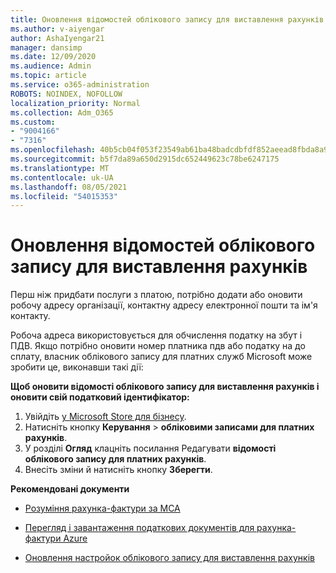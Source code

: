 ```yaml
---
title: Оновлення відомостей облікового запису для виставлення рахунків
ms.author: v-aiyengar
author: AshaIyengar21
manager: dansimp
ms.date: 12/09/2020
ms.audience: Admin
ms.topic: article
ms.service: o365-administration
ROBOTS: NOINDEX, NOFOLLOW
localization_priority: Normal
ms.collection: Adm_O365
ms.custom:
- "9004166"
- "7316"
ms.openlocfilehash: 40b5cb04f053f23549ab61ba48badcdbfdf852aeead8fbda8a94e6e5184a3e73
ms.sourcegitcommit: b5f7da89a650d2915dc652449623c78be6247175
ms.translationtype: MT
ms.contentlocale: uk-UA
ms.lasthandoff: 08/05/2021
ms.locfileid: "54015353"
---
```

# <a name="how-to-update-billing-account-information"></a>Оновлення відомостей облікового запису для виставлення рахунків

Перш ніж придбати послуги з платою, потрібно додати або оновити робочу адресу організації, контактну адресу електронної пошти та ім'я контакту.

Робоча адреса використовується для обчислення податку на збут і ПДВ. Якщо потрібно оновити номер платника пдв або податку на до сплату, власник облікового запису для платних служб Microsoft може зробити це, виконавши такі дії:

**Щоб оновити відомості облікового запису для виставлення рахунків і оновити свій податковий ідентифікатор:**

1. Увійдіть [у Microsoft Store для бізнесу](https://businessstore.microsoft.com/).
1. Натисніть кнопку **Керування**  >  **обліковими записами для платних рахунків**.
1. У розділі **Огляд** клацніть посилання Редагувати **відомості облікового запису для платних рахунків**.
1. Внесіть зміни й натисніть кнопку **Зберегти**. 

**Рекомендовані документи**

- [Розуміння рахунка-фактури за MCA](https://docs.microsoft.com/azure/cost-management-billing/understand/mca-understand-your-invoice)

- [Перегляд і завантаження податкових документів для рахунка-фактури Azure](https://docs.microsoft.com/azure/cost-management-billing/understand/mca-download-tax-document)

- [Оновлення настройок облікового запису для виставлення рахунків](https://docs.microsoft.com/microsoft-store/update-microsoft-store-for-business-account-settings)  
